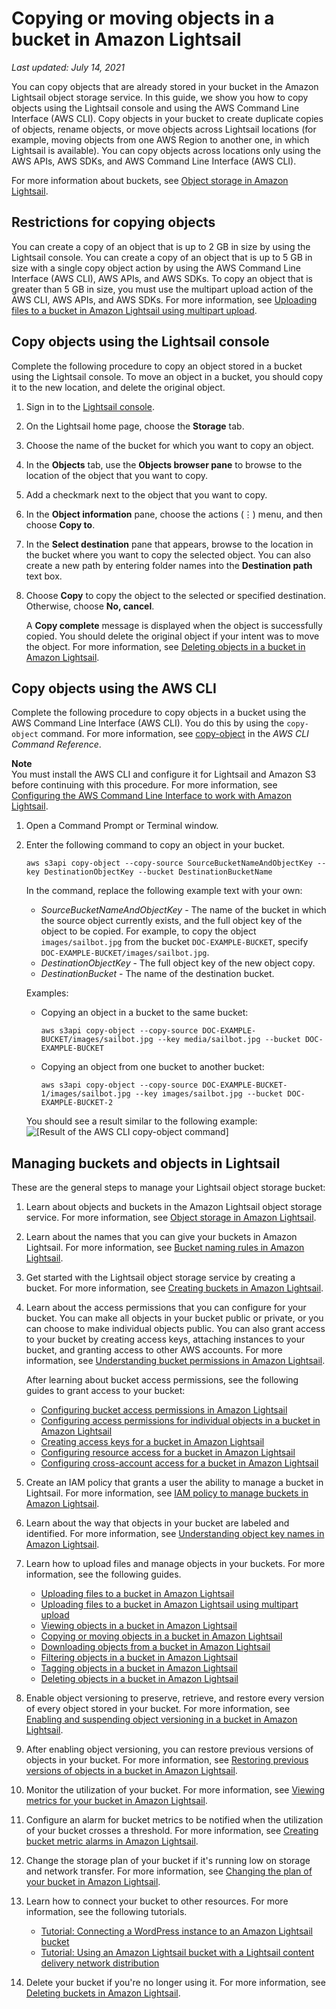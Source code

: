 # Copying or moving objects in a bucket in Amazon Lightsail<a name="amazon-lightsail-copying-moving-bucket-objects"></a>

 *Last updated: July 14, 2021* 

You can copy objects that are already stored in your bucket in the Amazon Lightsail object storage service\. In this guide, we show you how to copy objects using the Lightsail console and using the AWS Command Line Interface \(AWS CLI\)\. Copy objects in your bucket to create duplicate copies of objects, rename objects, or move objects across Lightsail locations \(for example, moving objects from one AWS Region to another one, in which Lightsail is available\)\. You can copy objects across locations only using the AWS APIs, AWS SDKs, and AWS Command Line Interface \(AWS CLI\)\.

For more information about buckets, see [Object storage in Amazon Lightsail](buckets-in-amazon-lightsail.md)\.

## Restrictions for copying objects<a name="copying-moving-bucket-objects-restrictions"></a>

You can create a copy of an object that is up to 2 GB in size by using the Lightsail console\. You can create a copy of an object that is up to 5 GB in size with a single copy object action by using the AWS Command Line Interface \(AWS CLI\), AWS APIs, and AWS SDKs\. To copy an object that is greater than 5 GB in size, you must use the multipart upload action of the AWS CLI, AWS APIs, and AWS SDKs\. For more information, see [Uploading files to a bucket in Amazon Lightsail using multipart upload](amazon-lightsail-uploading-files-to-a-bucket-using-multipart-upload.md)\.

## Copy objects using the Lightsail console<a name="copying-moving-bucket-objects-lightsail-console"></a>

Complete the following procedure to copy an object stored in a bucket using the Lightsail console\. To move an object in a bucket, you should copy it to the new location, and delete the original object\.

1. Sign in to the [Lightsail console](https://lightsail.aws.amazon.com/)\.

1. On the Lightsail home page, choose the **Storage** tab\.

1. Choose the name of the bucket for which you want to copy an object\.

1. In the **Objects** tab, use the **Objects browser pane** to browse to the location of the object that you want to copy\.

1. Add a checkmark next to the object that you want to copy\.

1. In the **Object information** pane, choose the actions \(⋮\) menu, and then choose **Copy to**\.

1. In the **Select destination** pane that appears, browse to the location in the bucket where you want to copy the selected object\. You can also create a new path by entering folder names into the **Destination path** text box\.

1. Choose **Copy** to copy the object to the selected or specified destination\. Otherwise, choose **No, cancel**\.

   A **Copy complete** message is displayed when the object is successfully copied\. You should delete the original object if your intent was to move the object\. For more information, see [Deleting objects in a bucket in Amazon Lightsail](amazon-lightsail-deleting-bucket-objects.md)\.

## Copy objects using the AWS CLI<a name="copying-moving-bucket-objects-aws-cli"></a>

Complete the following procedure to copy objects in a bucket using the AWS Command Line Interface \(AWS CLI\)\. You do this by using the `copy-object` command\. For more information, see [copy\-object](https://docs.aws.amazon.com/cli/latest/reference/s3api/copy-object.html) in the *AWS CLI Command Reference*\.

**Note**  
You must install the AWS CLI and configure it for Lightsail and Amazon S3 before continuing with this procedure\. For more information, see [Configuring the AWS Command Line Interface to work with Amazon Lightsail](lightsail-how-to-set-up-and-configure-aws-cli.md)\.

1. Open a Command Prompt or Terminal window\.

1. Enter the following command to copy an object in your bucket\.

   ```
   aws s3api copy-object --copy-source SourceBucketNameAndObjectKey --key DestinationObjectKey --bucket DestinationBucketName
   ```

   In the command, replace the following example text with your own:
   + *SourceBucketNameAndObjectKey* \- The name of the bucket in which the source object currently exists, and the full object key of the object to be copied\. For example, to copy the object `images/sailbot.jpg` from the bucket `DOC-EXAMPLE-BUCKET`, specify `DOC-EXAMPLE-BUCKET/images/sailbot.jpg`\.
   + *DestinationObjectKey* \- The full object key of the new object copy\.
   + *DestinationBucket* \- The name of the destination bucket\.

   Examples:
   + Copying an object in a bucket to the same bucket:

     ```
     aws s3api copy-object --copy-source DOC-EXAMPLE-BUCKET/images/sailbot.jpg --key media/sailbot.jpg --bucket DOC-EXAMPLE-BUCKET
     ```
   + Copying an object from one bucket to another bucket:

     ```
     aws s3api copy-object --copy-source DOC-EXAMPLE-BUCKET-1/images/sailbot.jpg --key images/sailbot.jpg --bucket DOC-EXAMPLE-BUCKET-2
     ```

   You should see a result similar to the following example:  
![\[Result of the AWS CLI copy-object command\]](https://d9yljz1nd5001.cloudfront.net/en_us/cdafd3c2a6d9edfefee89eda217b0068/images/amazon-lightsail-s3api-copy-object-result.png)

## Managing buckets and objects in Lightsail<a name="moving-objects-managing-buckets-and-objects"></a>

These are the general steps to manage your Lightsail object storage bucket:

1. Learn about objects and buckets in the Amazon Lightsail object storage service\. For more information, see [Object storage in Amazon Lightsail](buckets-in-amazon-lightsail.md)\.

1. Learn about the names that you can give your buckets in Amazon Lightsail\. For more information, see [Bucket naming rules in Amazon Lightsail](bucket-naming-rules-in-amazon-lightsail.md)\.

1. Get started with the Lightsail object storage service by creating a bucket\. For more information, see [Creating buckets in Amazon Lightsail](amazon-lightsail-creating-buckets.md)\.

1. Learn about the access permissions that you can configure for your bucket\. You can make all objects in your bucket public or private, or you can choose to make individual objects public\. You can also grant access to your bucket by creating access keys, attaching instances to your bucket, and granting access to other AWS accounts\. For more information, see [Understanding bucket permissions in Amazon Lightsail](amazon-lightsail-understanding-bucket-permissions.md)\.

   After learning about bucket access permissions, see the following guides to grant access to your bucket:
   + [Configuring bucket access permissions in Amazon Lightsail](amazon-lightsail-configuring-bucket-permissions.md)
   + [Configuring access permissions for individual objects in a bucket in Amazon Lightsail](amazon-lightsail-configuring-individual-object-access.md)
   + [Creating access keys for a bucket in Amazon Lightsail](amazon-lightsail-creating-bucket-access-keys.md)
   + [Configuring resource access for a bucket in Amazon Lightsail](amazon-lightsail-configuring-bucket-resource-access.md)
   + [Configuring cross\-account access for a bucket in Amazon Lightsail](amazon-lightsail-configuring-bucket-cross-account-access.md)

1. Create an IAM policy that grants a user the ability to manage a bucket in Lightsail\. For more information, see [IAM policy to manage buckets in Amazon Lightsail](amazon-lightsail-bucket-management-policies.md)\.

1. Learn about the way that objects in your bucket are labeled and identified\. For more information, see [Understanding object key names in Amazon Lightsail](understanding-bucket-object-key-names-in-amazon-lightsail.md)\.

1. Learn how to upload files and manage objects in your buckets\. For more information, see the following guides\.
   + [Uploading files to a bucket in Amazon Lightsail](amazon-lightsail-uploading-files-to-a-bucket.md)
   + [Uploading files to a bucket in Amazon Lightsail using multipart upload](amazon-lightsail-uploading-files-to-a-bucket-using-multipart-upload.md)
   + [Viewing objects in a bucket in Amazon Lightsail](amazon-lightsail-viewing-objects-in-a-bucket.md)
   + [Copying or moving objects in a bucket in Amazon Lightsail](#amazon-lightsail-copying-moving-bucket-objects)
   + [Downloading objects from a bucket in Amazon Lightsail](amazon-lightsail-downloading-bucket-objects.md)
   + [Filtering objects in a bucket in Amazon Lightsail](amazon-lightsail-filtering-bucket-objects.md)
   + [Tagging objects in a bucket in Amazon Lightsail](amazon-lightsail-tagging-bucket-objects.md)
   + [Deleting objects in a bucket in Amazon Lightsail](amazon-lightsail-deleting-bucket-objects.md)

1. Enable object versioning to preserve, retrieve, and restore every version of every object stored in your bucket\. For more information, see [Enabling and suspending object versioning in a bucket in Amazon Lightsail](amazon-lightsail-managing-bucket-object-versioning.md)\.

1. After enabling object versioning, you can restore previous versions of objects in your bucket\. For more information, see [Restoring previous versions of objects in a bucket in Amazon Lightsail](amazon-lightsail-restoring-bucket-object-versions.md)\.

1. Monitor the utilization of your bucket\. For more information, see [Viewing metrics for your bucket in Amazon Lightsail](amazon-lightsail-viewing-bucket-metrics.md)\.

1. Configure an alarm for bucket metrics to be notified when the utilization of your bucket crosses a threshold\. For more information, see [Creating bucket metric alarms in Amazon Lightsail](amazon-lightsail-adding-bucket-metric-alarms.md)\.

1. Change the storage plan of your bucket if it's running low on storage and network transfer\. For more information, see [Changing the plan of your bucket in Amazon Lightsail](amazon-lightsail-changing-bucket-plans.md)\.

1. Learn how to connect your bucket to other resources\. For more information, see the following tutorials\.
   + [Tutorial: Connecting a WordPress instance to an Amazon Lightsail bucket](amazon-lightsail-connecting-buckets-to-wordpress.md)
   + [Tutorial: Using an Amazon Lightsail bucket with a Lightsail content delivery network distribution](amazon-lightsail-using-distributions-with-buckets.md)

1. Delete your bucket if you're no longer using it\. For more information, see [Deleting buckets in Amazon Lightsail](amazon-lightsail-deleting-buckets.md)\.